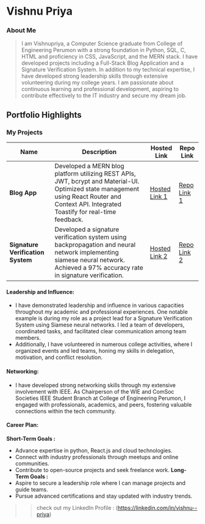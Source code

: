 # Vishnu Priya

### About Me

> I am Vishnupriya, a Computer Science graduate from College of Engineering Perumon with a strong foundation in Python, SQL, C, HTML and proficiency in CSS, JavaScript, and the MERN stack. I have developed projects including a Full-Stack Blog Application and a Signature Verification System. In addition to my technical expertise, I have developed strong leadership skills through extensive volunteering during my college years.
> I am passionate about continuous learning and professional development, aspiring to contribute effectively to the IT industry and secure my dream job. 


## Portfolio Highlights

### My Projects

| Name                | Description                                                               | Hosted Link                              | Repo Link                                                      |
|---------------------|---------------------------------------------------------------------------|------------------------------------------|----------------------------------------------------------------|
| **Blog App**  | Developed a MERN blog platform utilizing REST APIs, JWT, bcrypt and Material-UI. Optimized state management using React Router and Context API. Integrated Toastify for real-time feedback.                                               | [Hosted Link 1](https://example.com)    | [Repo Link 1](https://github.com/Vishnupriya-vv/BlogApp)             |
| **Signature Verification System**  | Developed a  signature verification system using backpropagation and neural network implementing siamese neural network. Achieved a 97% accuracy rate in signature verification.                                            | [Hosted Link 2](https://example.com)    | [Repo Link 2](https://github.com/username/project2)             |

#### Leadership and Influence:

- I have demonstrated leadership and influence in various capacities throughout my academic and professional experiences. One notable example is during my role as a project lead for a Signature Verification System using Siamese neural networks. I led a team of developers, coordinated tasks, and facilitated clear communication among team members.
- Additionally, I have volunteered in numerous college activities, where I organized events and led teams, honing my skills in delegation, motivation, and conflict resolution.

#### Networking:

- I have developed strong networking skills through my extensive involvement with IEEE. As Chairperson of the WIE and ComSoc Societies IEEE Student Branch at College of Engineering Perumon, I engaged with professionals, academics, and peers, fostering valuable connections within the tech community.

#### Career Plan:

 **Short-Term Goals :**
- Advance expertise in python, React.js and cloud technologies.
- Connect with industry professionals through meetups and online communities.
- Contribute to open-source projects and seek freelance work.
 **Long-Term Goals :**
- Aspire to secure a leadership role where I can manage projects and guide teams.
- Pursue advanced certifications and stay updated with industry trends.

>> check out my LinkedIn Profile : (https://linkedin.com/in/vishnu--priya) 

